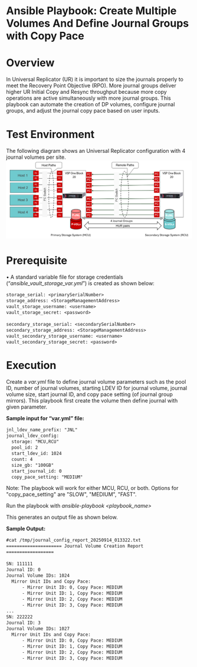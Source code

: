 # Ansible Playbook: Create Multiple Volumes And Define Journal Groups with Copy Pace
# Overview
In Universal Replicator (UR) it is important to size the journals properly to meet the Recovery Point Objective (RPO). More journal groups deliver higher UR Initial Copy and Resync throughput because more copy operations are active simultaneously with more journal groups. This playbook can automate the creation of DP volumes, configure journal groups, and adjust the journal copy pace based on user inputs.

# Test Environment
The following diagram shows an Universal Replicator configuration with 4 journal volumes per site.
![UR Diagram](./assets/HUR_Replication.png)

# Prerequisite

•	A standard variable file for storage credentials (“_ansible_vault_storage_var.yml_”) is created as shown below:

```
storage_serial: <primarySerialNumber>
storage_address: <StorageManagementAddress>
vault_storage_username: <username>
vault_storage_secret: <password>

secondary_storage_serial: <secondarySerialNumber>
secondary_storage_address: <StorageManagementAddress> 
vault_secondary_storage_username: <username>
vault_secondary_storage_secret: <password>
```
# Execution
Create a _var.yml_ file to define journal volume parameters such as the pool ID, number of journal volumes, starting LDEV ID for journal volume, journal volume size, start journal ID, and copy pace setting (of journal group mirrors). This playbook first create the volume then define journal with given parameter.

**Sample input for “var.yml” file:**
```
jnl_ldev_name_prefix: "JNL"
journal_ldev_config:
  storage: "MCU,RCU"
  pool_id: 2
  start_ldev_id: 1024
  count: 4
  size_gb: "100GB"
  start_journal_id: 0
  copy_pace_setting: "MEDIUM"
```
Note: The playbook will work for either MCU, RCU, or both. Options for "copy_pace_setting" are "SLOW", "MEDIUM", "FAST".

Run the playbook with _ansible-playbook <playbook_name>_

This generates an output file as shown below.

**Sample Output:**
```
#cat /tmp/journal_config_report_20250914_013322.txt
===================== Journal Volume Creation Report ==================

SN: 111111
Journal ID: 0
Journal Volume IDs: 1024
  Mirror Unit IDs and Copy Pace:
      - Mirror Unit ID: 0, Copy Pace: MEDIUM
      - Mirror Unit ID: 1, Copy Pace: MEDIUM
      - Mirror Unit ID: 2, Copy Pace: MEDIUM
      - Mirror Unit ID: 3, Copy Pace: MEDIUM
...
SN: 222222
Journal ID: 3
Journal Volume IDs: 1027
  Mirror Unit IDs and Copy Pace:
      - Mirror Unit ID: 0, Copy Pace: MEDIUM
      - Mirror Unit ID: 1, Copy Pace: MEDIUM
      - Mirror Unit ID: 2, Copy Pace: MEDIUM
      - Mirror Unit ID: 3, Copy Pace: MEDIUM
